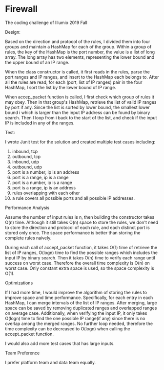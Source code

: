 # Firewall
The coding challenge of Illumio 2019 Fall

Design:

Based on the direction and protocol of the rules, I divided them into four groups and maintain a HashMap for each of the group.
Within a group of rules, the key of the HashMap is the port number, the value is a list of long array. The long array has two elements, representing the lower bound and the upper bound of an IP range.

When the class constructor is called, it first reads in the rules, parse the port ranges and IP ranges, and insert to the HashMap each belongs to. After all the rules are read, for each (port, list of IP ranges) pair in the four HashMap, I sort the list by the lower bound of IP range. 

When accep_packet function is called, I first check which group of rules it may obey. Then in that group's HashMap, retrieve the list of valid IP ranges by port if any. Since the list is sorted by lower bound, the smallest lower bound i which is larger than the input IP address can be found by binary search. Then I loop from i back to the start of the list, and check if the input IP is included in any of the ranges.

Test:

I wrote Junit test for the solution and created multiple test cases including:
1. inbound, tcp
2. outbound, tcp
3. inbound, udp
4. outbound, udp
1. port is a number, ip is an address
2. port is a range, ip is a range
3. port is a number, ip is a range
4. port is a range, ip is an address
5. rules overlapping with each other
6. a rule covers all possible ports and all possible IP addresses.

Performance Analysis

Assume the number of input rules is n, then building the constructor takes O(n) time. Although it still takes O(n) space to store the rules, we don't need to store the direction and protocol of each rule, and each distinct port is stored only once. The space performance is better than storing the complete rules naively.

During each call of accept_packet function, it takes O(1) time of retrieve the list of IP ranges, O(logn) time to find the possible ranges which includes the input IP by binary search. Then it takes O(n) time to verify each range until success on worst case. Therefore the overall time complexity is O(n) on worst case. Only constant extra space is used, so the space complexity is O(1).

Optimizations

If I had more time, I would improve the algorithm of storing the rules to improve space and time performance. Specifically, for each entry in each HashMap, I can merge intervals of the list of IP ranges. After merging, large space can be saved by removing duplicated ranges and overlapped ranges on average case. Additionally, when verifying the input IP, it only takes O(logn) time to find the one possible IP range(if any) since there is no overlap among the merged ranges. No further loop needed, therefore the time complexity can be decreased to O(logn) when calling the accept_packet function.

I would also add more test cases that has large inputs.

Team Preference

I prefer platform team and data team equally.
